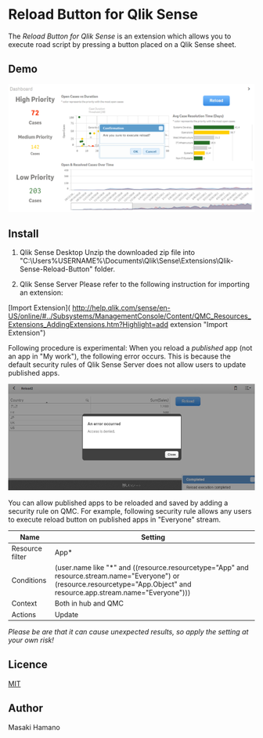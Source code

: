 Reload Button for Qlik Sense
====
The *Reload Button for Qlik Sense* is an extension which allows you to execute road script by pressing a button placed on a Qlik Sense sheet.

## Demo

![Alt text](/images/demo.png)

## Install
1. Qlik Sense Desktop
Unzip the downloaded zip file into "C:\Users\%USERNAME%\Documents\Qlik\Sense\Extensions\Qlik-Sense-Reload-Button" folder.

2. Qlik Sense Server
Please refer to the following instruction for importing an extension:

[Import Extension]( http://help.qlik.com/sense/en-US/online/#../Subsystems/ManagementConsole/Content/QMC_Resources_Extensions_AddingExtensions.htm?Highlight=add extension "Import Extension")

Following procedure is experimental:
When you reload a *published* app (not an app in "My work"), the following error occurs. This is because the default security rules of Qlik Sense Server does not allow users to update published apps. 

![Alt text](/images/error.png)

You can allow published apps to be reloaded and saved by adding a security rule on QMC. For example, following security rule allows any users to execute reload button on published apps in "Everyone" stream.

|Name|Setting|
|---|---|
|Resource filter|App*|
|Conditions|(user.name like "*" and ((resource.resourcetype="App" and resource.stream.name="Everyone")  or (resource.resourcetype="App.Object" and resource.app.stream.name="Everyone")))|
|Context|Both in hub and QMC|
|Actions|Update|

*Please be are that it can cause unexpected results, so apply the setting at your own risk!*

## Licence

[MIT](https://github.com/tcnksm/tool/blob/master/LICENCE)

## Author
Masaki Hamano